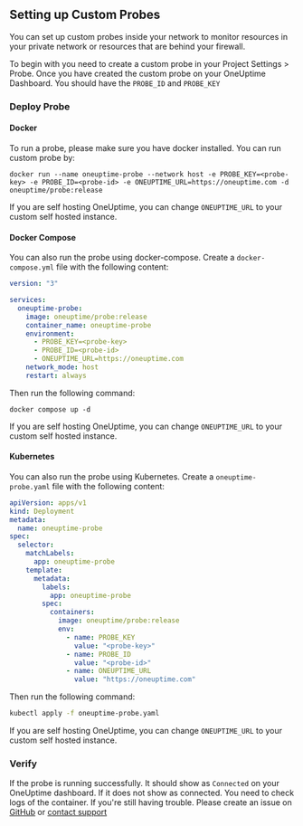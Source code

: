 ## Setting up Custom Probes

You can set up custom probes inside your network to monitor resources in your private network or resources that are behind your firewall.

To begin with you need to create a custom probe in your Project Settings > Probe. Once you have created the custom probe on your OneUptime Dashboard. You should have the `PROBE_ID` and `PROBE_KEY`

### Deploy Probe

#### Docker

To run a probe, please make sure you have docker installed. You can run custom probe by:

```
docker run --name oneuptime-probe --network host -e PROBE_KEY=<probe-key> -e PROBE_ID=<probe-id> -e ONEUPTIME_URL=https://oneuptime.com -d oneuptime/probe:release
```

If you are self hosting OneUptime, you can change `ONEUPTIME_URL` to your custom self hosted instance.

#### Docker Compose

You can also run the probe using docker-compose. Create a `docker-compose.yml` file with the following content:

```yaml
version: "3"

services:
  oneuptime-probe:
    image: oneuptime/probe:release
    container_name: oneuptime-probe
    environment:
      - PROBE_KEY=<probe-key>
      - PROBE_ID=<probe-id>
      - ONEUPTIME_URL=https://oneuptime.com
    network_mode: host
    restart: always
```

Then run the following command:

```
docker compose up -d
```

If you are self hosting OneUptime, you can change `ONEUPTIME_URL` to your custom self hosted instance.

#### Kubernetes

You can also run the probe using Kubernetes. Create a `oneuptime-probe.yaml` file with the following content:

```yaml
apiVersion: apps/v1
kind: Deployment
metadata:
  name: oneuptime-probe
spec:
  selector:
    matchLabels:
      app: oneuptime-probe
    template:
      metadata:
        labels:
          app: oneuptime-probe
        spec:
          containers:
            image: oneuptime/probe:release
            env:
              - name: PROBE_KEY
                value: "<probe-key>"
              - name: PROBE_ID
                value: "<probe-id>"
              - name: ONEUPTIME_URL
                value: "https://oneuptime.com"
```

Then run the following command:

```bash
kubectl apply -f oneuptime-probe.yaml
```

If you are self hosting OneUptime, you can change `ONEUPTIME_URL` to your custom self hosted instance.


### Verify

If the probe is running successfully. It should show as `Connected` on your OneUptime dashboard. If it does not show as connected. You need to check logs of the container. If you're still having trouble. Please create an issue on [GitHub](https://github.com/oneuptime/oneuptime) or [contact support](https://uptime.cbsretail.net/support)
